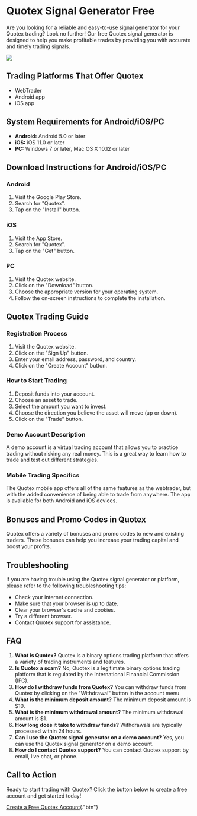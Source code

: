 # Quotex Signal Generator Free

Are you looking for a reliable and easy-to-use signal generator for your
Quotex trading? Look no further! Our free Quotex signal generator is
designed to help you make profitable trades by providing you with
accurate and timely trading signals.

[![](https://static.quotex.io/files/4_en/300_250.jpg)](https://traff.sbs/brokerqxlid)

## Trading Platforms That Offer Quotex

-   WebTrader
-   Android app
-   iOS app

## System Requirements for Android/iOS/PC

-   **Android:** Android 5.0 or later
-   **iOS:** iOS 11.0 or later
-   **PC:** Windows 7 or later, Mac OS X 10.12 or later

## Download Instructions for Android/iOS/PC

### Android

1.  Visit the Google Play Store.
2.  Search for "Quotex".
3.  Tap on the "Install" button.

### iOS

1.  Visit the App Store.
2.  Search for "Quotex".
3.  Tap on the "Get" button.

### PC

1.  Visit the Quotex website.
2.  Click on the "Download" button.
3.  Choose the appropriate version for your operating system.
4.  Follow the on-screen instructions to complete the installation.

## Quotex Trading Guide

### Registration Process

1.  Visit the Quotex website.
2.  Click on the "Sign Up" button.
3.  Enter your email address, password, and country.
4.  Click on the "Create Account" button.

### How to Start Trading

1.  Deposit funds into your account.
2.  Choose an asset to trade.
3.  Select the amount you want to invest.
4.  Choose the direction you believe the asset will move (up or down).
5.  Click on the "Trade" button.

### Demo Account Description

A demo account is a virtual trading account that allows you to practice
trading without risking any real money. This is a great way to learn how
to trade and test out different strategies.

### Mobile Trading Specifics

The Quotex mobile app offers all of the same features as the webtrader,
but with the added convenience of being able to trade from anywhere. The
app is available for both Android and iOS devices.

## Bonuses and Promo Codes in Quotex

Quotex offers a variety of bonuses and promo codes to new and existing
traders. These bonuses can help you increase your trading capital and
boost your profits.

## Troubleshooting

If you are having trouble using the Quotex signal generator or platform,
please refer to the following troubleshooting tips:

-   Check your internet connection.
-   Make sure that your browser is up to date.
-   Clear your browser\'s cache and cookies.
-   Try a different browser.
-   Contact Quotex support for assistance.

## FAQ

1.  **What is Quotex?** Quotex is a binary options trading platform that
    offers a variety of trading instruments and features.
2.  **Is Quotex a scam?** No, Quotex is a legitimate binary options
    trading platform that is regulated by the International Financial
    Commission (IFC).
3.  **How do I withdraw funds from Quotex?** You can withdraw funds from
    Quotex by clicking on the "Withdrawal" button in the account
    menu.
4.  **What is the minimum deposit amount?** The minimum deposit amount
    is \$10.
5.  **What is the minimum withdrawal amount?** The minimum withdrawal
    amount is \$1.
6.  **How long does it take to withdraw funds?** Withdrawals are
    typically processed within 24 hours.
7.  **Can I use the Quotex signal generator on a demo account?** Yes,
    you can use the Quotex signal generator on a demo account.
8.  **How do I contact Quotex support?** You can contact Quotex support
    by email, live chat, or phone.

## Call to Action

Ready to start trading with Quotex? Click the button below to create a
free account and get started today!

[Create a Free Quotex
Account](\%22https://traff.sbs/brokerqxlid\%22){."btn"}

